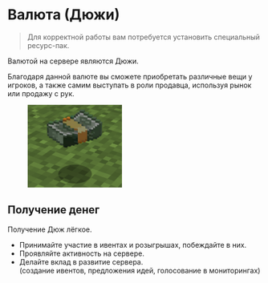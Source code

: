# Валюта (Дюжи)

> Для корректной работы вам потребуется установить специальный ресурс-пак.

Валютой на сервере являются Дюжи.

Благодаря данной валюте вы сможете приобретать различные вещи у игроков, а также самим выступать в роли продавца, используя рынок или продажу с рук.

<figure><img src="../.gitbook/assets/image (8).png" alt="" width="188"><figcaption></figcaption></figure>

## Получение денег

Получение Дюж лёгкое.

* Принимайте участие в ивентах и розыгрышах, побеждайте в них.
* Проявляйте активность на сервере.
* Делайте вклад в развитие сервера.\
  (создание ивентов, предложения идей, голосование в мониторингах)

